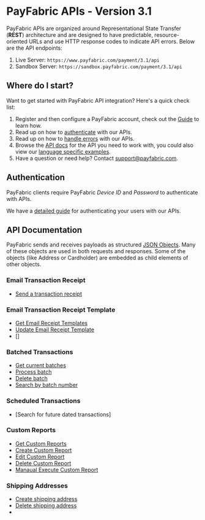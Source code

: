 PayFabric APIs - Version 3.1
==============
PayFabric APIs are organized around Representational State Transfer (**REST**) architecture and are designed to have predictable, resource-oriented URLs and use HTTP response codes to indicate API errors. Below are the API endpoints:

1. Live Server:    ``https://www.payfabric.com/payment/3.1/api``
1. Sandbox Server: ``https://sandbox.payfabric.com/payment/3.1/api``

Where do I start?
-----------------

Want to get started with PayFabric API integration? Here's a quick check list:

1. Register and then configure a PayFabric account, check out the [Guide](https://github.com/PayFabric/Portal/blob/master/PayFabric/Sections/Configure%20Portal.md) to learn how.
2. Read up on how to [authenticate](#authentication) with our APIs. 
3. Read up on how to [handle errors](#handling-exceptions) with our APIs.
4. Browse the [API docs](#api-documentation) for the API you need to work with, you could also view our [language specific examples](Samples).
5. Have a question or need help? Contact <support@payfabric.com>.


Authentication
--------------
PayFabric clients require PayFabric *Device ID* and *Password*  to authenticate with APIs.

We have a [detailed guide](Sections/Authentication.md) for authenticating your users with our APIs.

API Documentation
-----------------
PayFabric sends and receives payloads as structured [JSON Objects](Sections/Objects.md). 
Many of these objects are used in both requests and responses. Some of the objects (like Address or Cardholder) are embedded
as child elements of other objects.

### Email Transaction Receipt
* [Send a transaction receipt]()

### Email Transaction Receipt Template
* [Get Email Receipt Templates]()
* [Update Email Receipt Template]()
* []

### Batched Transactions
* [Get current batches]()
* [Process batch]()
* [Delete batch]()
* [Search by batch number]()

### Scheduled Transactions
* [Search for future dated transactions]

### Custom Reports
* [Get Custom Reports]()
* [Create Custom Report]()
* [Edit Custom Report]()
* [Delete Custom Report]()
* [Manaual Execute Custom Report]()

### Shipping Addresses
* [Create shipping address]()
* [Delete shipping address]()
* 


